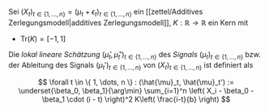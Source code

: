 Sei $(X_t)_{t \in \{ 1, \dots, n \}} = (\mu_t + \epsilon_t)_{t \in \{ 1, \dots, n \}}$ ein [[zettel/Additives Zerlegungsmodell|additives Zerlegungsmodell]], $K : \mathbb{R} \to \mathbb{R}$ ein Kern mit
- $\text{Tr}(K) = [-1, 1]$

Die *lokal lineare Schätzung* $(\hat{\mu}_t, \hat{\mu}_t')_{t \in \{ 1, \dots, n \}}$ des *Signals* $(\mu_t)_{t \in \{ 1, \dots, n \}}$ bzw. der Ableitung des Signals $(\mu_t')_{t \in \{ 1, \dots, n \}}$ von $(X_t)_{t \in \{ 1, \dots, n \}}$ ist definiert als

$$
	\forall t \in \{ 1, \dots, n \} : (\hat{\mu}_t, \hat{\mu}_t') := \underset{\beta_0, \beta_1}{\arg\min} \sum_{i=1}^n \left( X_i - \beta_0 - \beta_1 \cdot (i - t) \right)^2 K\left( \frac{i-t}{b} \right)
$$